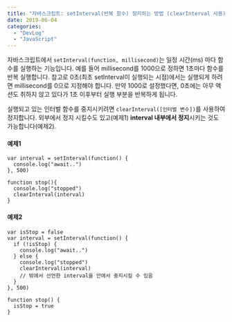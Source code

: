 ```yaml
---
title: "자바스크립트: setInterval(반복 함수) 정지하는 방법 (clearInterval 사용)"
date: 2019-06-04
categories: 
  - "DevLog"
  - "JavaScript"
---
```


자바스크립트에서 `setInterval(function, millisecond)`는 일정 시간(ms) 마다 함수를 실행하는 기능입니다. 예를 들어 millisecond를 1000으로 정하면 1초마다 함수를 반복 실행합니다. 참고로 0초(최초 setInterval이 실행되는 시점)에서는 실행되게 하려면 millisecond를 0으로 지정해야 합니다. 만약 1000로 설정했다면, 0초에는 아무 액션도 취하지 않고 있다가 1초 이후부터 실행 부분을 반복하게 됩니다.

실행되고 있는 인터벌 함수를 중지시키려면 `clearInterval([인터벌 변수])`를 사용하여 정지합니다. 외부에서 정지 시킬수도 있고(예제1) **interval 내부에서 정지**시키는 것도 가능합니다(예제2).

#### 예제1

```
var interval = setInterval(function() {
  console.log("await..")
}, 500)
    
function stop(){
  console.log("stopped")
  clearInterval(interval)
}
```

#### 예제2

```
var isStop = false
var interval = setInterval(function() {
  if (!isStop) {
    console.log("await..")
  } else {
    console.log("stopped")
    clearInterval(interval) 
    // 밖에서 선언한 interval을 안에서 중지시킬 수 있음
  }
}, 500)

function stop() {
  isStop = true
}
```
